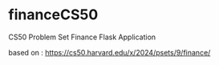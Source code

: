 # financeCS50
CS50 Problem Set Finance Flask Application

based on : https://cs50.harvard.edu/x/2024/psets/9/finance/
